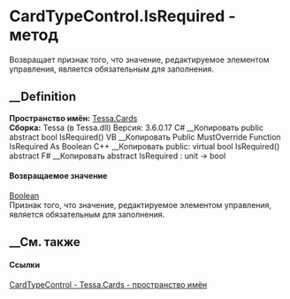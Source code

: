 # CardTypeControl.IsRequired - метод
Возвращает признак того, что значение, редактируемое элементом управления,
является обязательным для заполнения.
## __Definition
 **Пространство имён:** [Tessa.Cards](N_Tessa_Cards.htm)  
 **Сборка:** Tessa (в Tessa.dll) Версия: 3.6.0.17
C# __Копировать
     public abstract bool IsRequired()
VB __Копировать
     Public MustOverride Function IsRequired As Boolean
C++ __Копировать
     public:
    virtual bool IsRequired() abstract
F# __Копировать
     abstract IsRequired : unit -> bool 
#### Возвращаемое значение
[Boolean](https://learn.microsoft.com/dotnet/api/system.boolean)  
Признак того, что значение, редактируемое элементом управления, является
обязательным для заполнения.
## __См. также
#### Ссылки
[CardTypeControl - ](T_Tessa_Cards_CardTypeControl.htm)
[Tessa.Cards - пространство имён](N_Tessa_Cards.htm)
